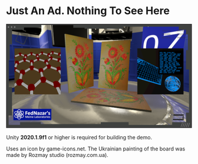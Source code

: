 # Just An Ad. Nothing To See Here

![Screenshot](Screenshot.png)

Unity **2020.1.9f1** or higher is required for building the demo.

Uses an icon by game-icons.net.
The Ukrainian painting of the board was made by Rozmay studio (rozmay.com.ua).